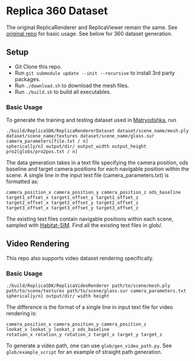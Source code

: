 # Replica 360 Dataset
The original ReplicaRenderer and ReplicaViewer remain the same. See [original repo](https://github.com/facebookresearch/Replica-Dataset) for basic usage. See below for 360 dataset generation.

## Setup
* Git Clone this repo.
* Run `git submodule update --init --recursive` to install 3rd party packages.
* Run `./download.sh` to download the mesh files.
* Run `./build.sh` to build all executables.


### Basic Usage
To generate the training and testing dataset used in [Matryodshka](https://visual.cs.brown.edu/projects/matryodshka-webpage/), run 

```
./build/ReplicaSDK/ReplicaRendererDataset dataset/scene_name/mesh.ply 
dataset/scene_name/textures dataset/scene_name/glass.sur camera_parameters[file.txt / n] 
spherical[y/n] output/dir/ output_width output_height pro2[globs/pro2pos.txt / n]
```

The data generation takes in a text file specifying the camera position, ods baseline and target camera positions for each navigable position within the scene. A single line in the input text file (camera_parameters.txt) is formatted as:
```
camera_position_x camera_position_y camera_position_z ods_baseline 
target1_offset_x target1_offset_y target1_offset_z 
target2_offset_x target2_offset_y target2_offset_z 
target3_offset_x target3_offset_y target3_offset_z
```
The existing text files contain navigable positions within each scene, sampled with [Habitat-SIM](https://github.com/facebookresearch/habitat-sim). 
Find all the existing text files in glob/.


## Video Rendering
This repo also supports video dataset rendering specifically. 
### Basic Usage 
```
./build/ReplicaSDK/ReplicaVideoRenderer path/to/scene/mesh.ply 
path/to/scene/textures path/to/scene/glass.sur camera_parameters.txt 
spherical[y/n] output/dir/ width height
```
The difference is the format of a single line in input text file for video rendering is:
```
camera_position_x camera_position_y camera_position_z 
lookat_x lookat_y lookat_z ods_baseline 
rotation_x rotation_y rotation_z target_x target_y target_z
```

To generate a video path, one can use `glob/gen_video_path.py`. See `glob/example_script` for an example of straight path generation.


